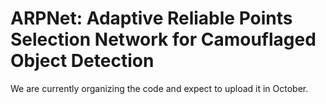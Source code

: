 # ARPNet: Adaptive Reliable Points Selection Network for Camouflaged Object Detection
We are currently organizing the code and expect to upload it in October.
